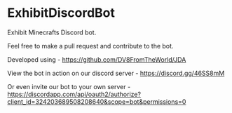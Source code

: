 # ExhibitDiscordBot


Exhibit Minecrafts Discord bot.

Feel free to make a pull request and contribute to the bot. 

Developed using - https://github.com/DV8FromTheWorld/JDA 

View the bot in action on our discord server - https://discord.gg/46SS8mM

Or even invite our bot to your own server - https://discordapp.com/api/oauth2/authorize?client_id=324203689508208640&scope=bot&permissions=0